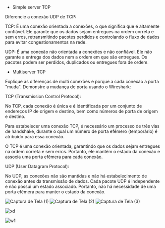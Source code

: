 - Simple server TCP  

Diferencie a conexão UDP de TCP: 

TCP: É uma conexão orientada a conexões, o que significa que é altamente confiável. Ele garante que os dados sejam entregues na ordem correta e sem erros, retransmitindo pacotes perdidos e controlando o fluxo de dados para evitar congestionamentos na rede.

UDP: É uma conexão não orientada a conexões e não confiável. Ele não garante a entrega dos dados nem a ordem em que são entregues. Os pacotes podem ser perdidos, duplicados ou entregues fora de ordem.

- Multiserver TCP 

Explique as diferenças de multi conexões e porque a cada conexão a porta "muda". Demonstre a mudança de porta usando o Wireshark:

TCP (Transmission Control Protocol):

No TCP, cada conexão é única e é identificada por um conjunto de endereços IP de origem e destino, bem como números de porta de origem e destino.

Para estabelecer uma conexão TCP, é necessário um processo de três vias de handshake, durante o qual um número de porta efêmero (temporário) é atribuído para essa conexão.

O TCP é uma conexão orientada, garantindo que os dados sejam entregues na ordem correta e sem erros. Portanto, ele mantém o estado da conexão e associa uma porta efêmera para cada conexão.

UDP (User Datagram Protocol):

No UDP, as conexões não são mantidas e não há estabelecimento de conexão antes da transmissão de dados.
Cada pacote UDP é independente e não possui um estado associado. Portanto, não há necessidade de uma porta efêmera para manter o estado da conexão.

![Captura de Tela (1)](https://github.com/felipengeletrica/Fundatec-2024-Aula-Socket/assets/130003783/175b8fb7-70c5-423a-b9f3-6c634a58b7f2)
![Captura de Tela (2)](https://github.com/felipengeletrica/Fundatec-2024-Aula-Socket/assets/130003783/38cab880-445a-48c5-ab53-cf70df2ae6b4)
![Captura de Tela (3)](https://github.com/felipengeletrica/Fundatec-2024-Aula-Socket/assets/130003783/3886e64c-f103-42a2-8121-a3cf8651987d)

![xd](https://github.com/felipengeletrica/Fundatec-2024-Aula-Socket/assets/130003783/86abcc0e-3a39-48c0-9745-81f2e56b08d6)

![w1](https://github.com/felipengeletrica/Fundatec-2024-Aula-Socket/assets/130003783/edabe01c-fe7d-4a05-bec6-33c39fa705bd)




